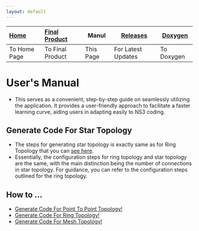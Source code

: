 ```yaml
---
layout: default
---
```


| [Home](../index.md) | [Final Product](../appImages.html) | Manul | [Releases](../releases.html) | [Doxygen](../doxygen/html/index.html) |
|:--------------------|:-----------------------------------|----------------------|------------------------------| --- |
| To Home Page        | To Final Product                   | This Page            | For Latest Updates           | To Doxygen |

# User's Manual
- This serves as a convenient, step-by-step guide on seamlessly utilizing the application. It provides a user-friendly approach to facilitate a faster learning curve, aiding users in adapting easily to NS3 coding.

## Generate Code For Star Topology
- The steps for generating star topology is exactly same as for Ring Topology that you can [see here](./manualRing.html).
- Essentially, the configuration steps for ring topology and star topology are the same, with the main distinction being the number of connections in star topology. For guidance, you can refer to the configuration steps outlined for the ring topology.

## How to ...
- [Generate Code For Point To Point Topology!](../manual.html)
- [Generate Code For Ring Topology!](./manualRing.html)
- [Generate Code For Mesh Topology!](./manualMesh.html)